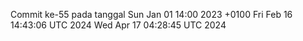 Commit ke-55 pada tanggal Sun Jan 01 14:00 2023 +0100
Fri Feb 16 14:43:06 UTC 2024
Wed Apr 17 04:28:45 UTC 2024
